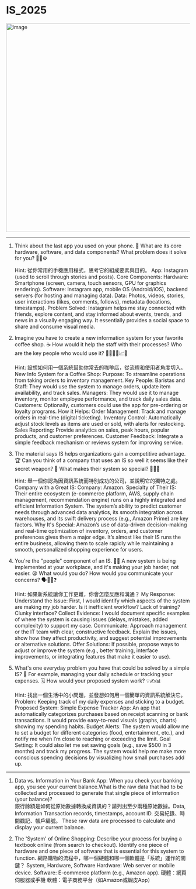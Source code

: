 # IS_2025
<img width="1000" height="571" alt="image" src="https://github.com/user-attachments/assets/1e4b3af5-a383-4f16-8baf-2cd075448225" />

***

1. Think about the last app you used on your phone. 📱 What are its core hardware, software, and data components? What problem does it solve for you? 🤔💡⚙️
    
    Hint: 從你常用的手機應用程式，思考它的組成要素與目的。
         App: Instagram (used to scroll through stories and posts).
         Core Components:
         Hardware: Smartphone (screen, camera, touch sensors, GPU for graphics rendering).
         Software: Instagram app, mobile OS (Android/iOS), backend servers (for hosting and managing data).
         Data: Photos, videos, stories, user interactions (likes, comments, follows), metadata (locations, timestamps).
         Problem Solved: Instagram helps me stay connected with friends, explore content, and stay informed about events, trends, and news in a visually engaging way. It essentially provides a social space to share and consume visual media.
    
2. Imagine you have to create a new information system for your favorite coffee shop. ☕️ How would it help the staff with their processes? Who are the key people who would use it? 👨‍🍳👩‍💻📈🤝
    
    Hint: 設想如何用一個系統幫助你常去的咖啡店，從流程和使用者角度切入。
         New Info System for a Coffee Shop:
         Purpose: To streamline operations from taking orders to inventory management.
         Key People:
         Baristas and Staff: They would use the system to manage orders, update item availability, and track sales.
         Managers: They would use it to manage inventory, monitor employee performance, and track daily sales data.
         Customers: Optionally, customers could use the app for pre-ordering or loyalty programs.
         How it Helps:
         Order Management: Track and manage orders in real-time (digital ticketing).
         Inventory Control: Automatically adjust stock levels as items are used or sold, with alerts for restocking.
         Sales Reporting: Provide analytics on sales, peak hours, popular products, and customer preferences.
         Customer Feedback: Integrate a simple feedback mechanism or reviews system for improving service.

3. The material says IS helps organizations gain a competitive advantage. 🏆 Can you think of a company that uses an IS so well it seems like their secret weapon? 🤫 What makes their system so special? 🚀✨🌟
    
    Hint: 舉一個你認為因資訊系統而特別成功的公司，並說明它的獨特之處。
         Company with a Great IS:
         Company: Amazon.
         Specialty of Their IS: Their entire ecosystem (e-commerce platform, AWS, supply chain management, recommendation engine) runs on a highly integrated and efficient Information System. The system’s ability to predict customer needs through advanced data analytics, its smooth integration across warehouses, and its swift delivery process (e.g., Amazon Prime) are key factors.
         Why It's Special: Amazon’s use of data-driven decision-making and real-time optimization of inventory, orders, and customer preferences gives them a major edge. It’s almost like their IS runs the entire business, allowing them to scale rapidly while maintaining a smooth, personalized shopping experience for users.
   
4. You're the "people" component of an IS. 🙋‍♂️ A new system is being implemented at your workplace, and it's making your job harder, not easier. 😫 What would you do? How would you communicate your concerns? 🗣️📝💬❓
    
    Hint: 如果新系統讓你工作更難，你會怎麼反應和溝通？
         My Response:
         Understand the Issue: First, I would identify which aspects of the system are making my job harder. Is it inefficient workflow? Lack of training? Clunky interface?
         Collect Evidence: I would document specific examples of where the system is causing issues (delays, mistakes, added complexity) to support my case.
         Communicate: Approach management or the IT team with clear, constructive feedback. Explain the issues, show how they affect productivity, and suggest potential improvements or alternative solutions.
         Offer Solutions: If possible, propose ways to adjust or improve the system (e.g., better training, interface improvements, or integrating features that make it easier to use).

5. What's one everyday problem you have that could be solved by a simple IS? 🤔 For example, managing your daily schedule or tracking your expenses. 🗓️ How would your proposed system work? 💡✍️📊
    
    Hint: 找出一個生活中的小問題，並發想如何用一個簡單的資訊系統解決它。
        Problem: Keeping track of my daily expenses and sticking to a budget.
        Proposed System:
        Simple Expense Tracker App: An app that automatically categorizes purchases based on receipt scanning or bank transactions. It would provide easy-to-read visuals (graphs, charts) showing my spending habits.
        Budget Alerts: The system would allow me to set a budget for different categories (food, entertainment, etc.), and notify me when I’m close to reaching or exceeding the limit.
        Goal Setting: It could also let me set saving goals (e.g., save $500 in 3 months) and track my progress. The system would help me make more conscious spending decisions by visualizing how small purchases add up.

***
   
1. Data vs. Information in Your Bank App: When you check your banking app, you see your current balance.What is the raw data that had to be collected and processed to generate that single piece of information (your balance)?	
   銀行餘額是如何從原始數據轉換成資訊的？請列出至少兩種原始數據。Data, Information
   Transaction records, timestamps, account ID.
   交易紀錄、時間戳記、帳戶編號。
   These raw data are processed to calculate and display your current balance.

2. The 'System' of Online Shopping: Describe your process for buying a textbook online (from search to checkout). Identify one piece of hardware and one piece of software that is essential for this system to function.
   網路購物的流程中，哪一個硬體和哪一個軟體是「系統」運作的關鍵？	System, Hardware, Software
   Hardware: Web server or mobile device.
   Software: E-commerce platform (e.g., Amazon app).
   硬體：網頁伺服器或手機
   軟體：電子商務平台（如Amazon或蝦皮App）









































